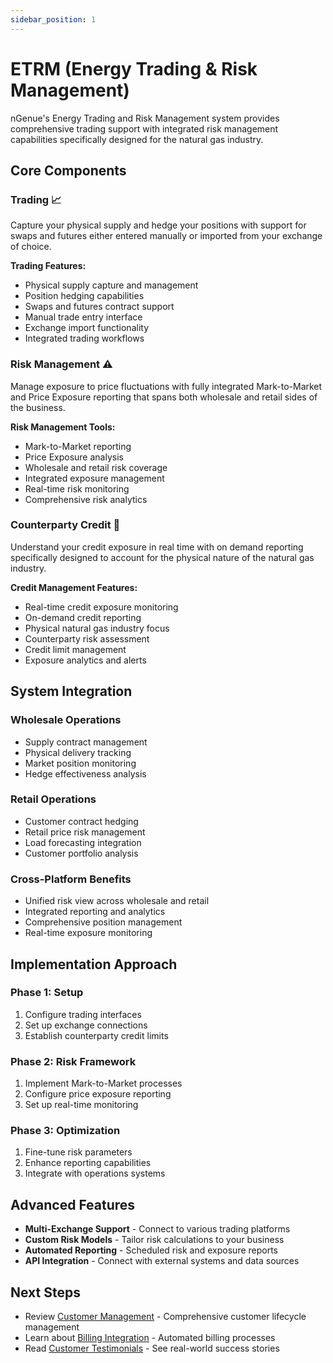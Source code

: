 ```yaml
---
sidebar_position: 1
---
```


# ETRM (Energy Trading & Risk Management)

nGenue's Energy Trading and Risk Management system provides comprehensive trading support with integrated risk management capabilities specifically designed for the natural gas industry.

## Core Components

### Trading 📈

Capture your physical supply and hedge your positions with support for swaps and futures either entered manually or imported from your exchange of choice.

**Trading Features:**
- Physical supply capture and management
- Position hedging capabilities  
- Swaps and futures contract support
- Manual trade entry interface
- Exchange import functionality
- Integrated trading workflows

### Risk Management ⚠️

Manage exposure to price fluctuations with fully integrated Mark-to-Market and Price Exposure reporting that spans both wholesale and retail sides of the business.

**Risk Management Tools:**
- Mark-to-Market reporting
- Price Exposure analysis
- Wholesale and retail risk coverage
- Integrated exposure management
- Real-time risk monitoring
- Comprehensive risk analytics

### Counterparty Credit 🏦

Understand your credit exposure in real time with on demand reporting specifically designed to account for the physical nature of the natural gas industry.

**Credit Management Features:**
- Real-time credit exposure monitoring
- On-demand credit reporting
- Physical natural gas industry focus
- Counterparty risk assessment
- Credit limit management
- Exposure analytics and alerts

## System Integration

### Wholesale Operations
- Supply contract management
- Physical delivery tracking
- Market position monitoring
- Hedge effectiveness analysis

### Retail Operations  
- Customer contract hedging
- Retail price risk management
- Load forecasting integration
- Customer portfolio analysis

### Cross-Platform Benefits
- Unified risk view across wholesale and retail
- Integrated reporting and analytics
- Comprehensive position management
- Real-time exposure monitoring

## Implementation Approach

### Phase 1: Setup
1. Configure trading interfaces
2. Set up exchange connections
3. Establish counterparty credit limits

### Phase 2: Risk Framework
1. Implement Mark-to-Market processes
2. Configure price exposure reporting
3. Set up real-time monitoring

### Phase 3: Optimization
1. Fine-tune risk parameters
2. Enhance reporting capabilities  
3. Integrate with operations systems

## Advanced Features

- **Multi-Exchange Support** - Connect to various trading platforms
- **Custom Risk Models** - Tailor risk calculations to your business
- **Automated Reporting** - Scheduled risk and exposure reports
- **API Integration** - Connect with external systems and data sources

## Next Steps

- Review [Customer Management](../customer-management/overview) - Comprehensive customer lifecycle management
- Learn about [Billing Integration](../billing/overview) - Automated billing processes
- Read [Customer Testimonials](../testimonials) - See real-world success stories